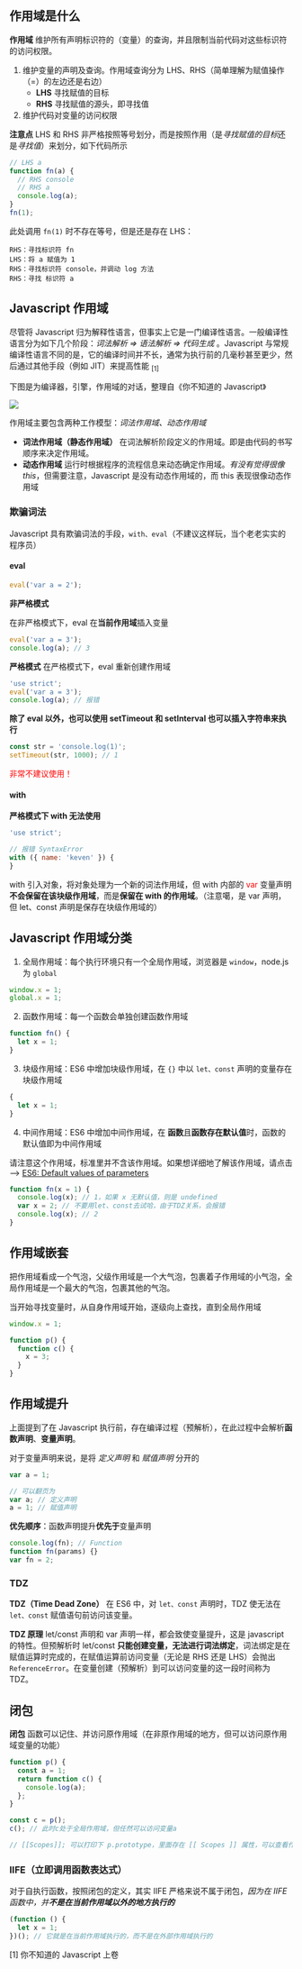 ## 作用域是什么

**作用域** 维护所有声明标识符的（变量）的查询，并且限制当前代码对这些标识符的访问权限。

1. 维护变量的声明及查询。作用域查询分为 LHS、RHS（简单理解为赋值操作（=）的左边还是右边）
   - **LHS** 寻找赋值的目标
   - **RHS** 寻找赋值的源头，即寻找值
2. 维护代码对变量的访问权限

**注意点** LHS 和 RHS 非严格按照等号划分，而是按照作用（是*寻找赋值的目标*还是*寻找值*）来划分，如下代码所示

```javascript
// LHS a
function fn(a) {
  // RHS console
  // RHS a
  console.log(a);
}
fn(1);
```

此处调用 `fn(1)` 时不存在等号，但是还是存在 LHS：

```text
RHS：寻找标识符 fn
LHS：将 a 赋值为 1
RHS：寻找标识符 console，并调动 log 方法
RHS：寻找 标识符 a
```

## Javascript 作用域

尽管将 Javascript 归为解释性语言，但事实上它是一门编译性语言。一般编译性语言分为如下几个阶段：_词法解析 => 语法解析 => 代码生成_ 。Javascript 与常规编译性语言不同的是，它的编译时间并不长，通常为执行前的几毫秒甚至更少，然后通过其他手段（例如 JIT）来提高性能 <sub>[1]</sub>

下图是为编译器，引擎，作用域的对话，整理自《你不知道的 Javascript》

![](https://public.keven.work/Javascript%E4%BD%9C%E7%94%A8%E5%9F%9F.jpg)

作用域主要包含两种工作模型：_词法作用域、动态作用域_

- **词法作用域（静态作用域）** 在词法解析阶段定义的作用域。即是由代码的书写顺序来决定作用域。
- **动态作用域** 运行时根据程序的流程信息来动态确定作用域。_有没有觉得很像 this_，但需要注意，Javascript 是没有动态作用域的，而 this 表现很像动态作用域

### 欺骗词法

Javascript 具有欺骗词法的手段，`with、eval`（不建议这样玩，当个老老实实的程序员）

#### eval

```javascript
eval('var a = 2');
```

**非严格模式**

在非严格模式下，eval 在**当前作用域**插入变量

```javascript
eval('var a = 3');
console.log(a); // 3
```

**严格模式**
在严格模式下，eval 重新创建作用域

```javascript
'use strict';
eval('var a = 3');
console.log(a); // 报错
```

**除了 eval 以外，也可以使用 setTimeout 和 setInterval 也可以插入字符串来执行**

```javascript
const str = 'console.log(1)';
setTimeout(str, 1000); // 1
```

<font color="red">非常不建议使用！</font>

#### with

**严格模式下 with 无法使用**

```javascript
'use strict';

// 报错 SyntaxError
with ({ name: 'keven' }) {
}
```

with 引入对象，将对象处理为一个新的词法作用域，但 with 内部的 <font color="red">var</font> 变量声明**不会保留在该块级作用域**，而是**保留在 with 的作用域**。（注意噶，是 var 声明，但 let、const 声明是保存在块级作用域的）

## Javascript 作用域分类

1. 全局作用域：每个执行环境只有一个全局作用域，浏览器是 `window`，node.js 为 `global`

```javascript
window.x = 1;
global.x = 1;
```

2. 函数作用域：每一个函数会单独创建函数作用域

```javascript
function fn() {
  let x = 1;
}
```

3. 块级作用域：ES6 中增加块级作用域，在 `{}` 中以 `let、const` 声明的变量存在块级作用域

```javascript
{
  let x = 1;
}
```

4. 中间作用域：ES6 中增加中间作用域，在 **函数**且**函数存在默认值**时，函数的默认值即为中间作用域

请注意这个作用域，标准里并不含该作用域。如果想详细地了解该作用域，请点击 --> [ES6: Default values of parameters](http://dmitrysoshnikov.com/ecmascript/es6-notes-default-values-of-parameters/#conditional-intermediate-scope-for-parameters)

```javascript
function fn(x = 1) {
  console.log(x); // 1，如果 x 无默认值，则是 undefined
  var x = 2; // 不要用let、const去试哈，由于TDZ关系，会报错
  console.log(x); // 2
}
```

## 作用域嵌套

把作用域看成一个气泡，父级作用域是一个大气泡，包裹着子作用域的小气泡，全局作用域是一个最大的气泡，包裹其他的气泡。

当开始寻找变量时，从自身作用域开始，逐级向上查找，直到全局作用域

```javascript
window.x = 1;

function p() {
  function c() {
    x = 3;
  }
}
```

## 作用域提升

上面提到了在 Javascript 执行前，存在编译过程（预解析），在此过程中会解析**函数声明**、**变量声明**。

对于变量声明来说，是将 _定义声明_ 和 _赋值声明_ 分开的

```javascript
var a = 1;

// 可以翻页为
var a; // 定义声明
a = 1; // 赋值声明
```

**优先顺序**：函数声明提升**优先于**变量声明

```javascript
console.log(fn); // Function
function fn(params) {}
var fn = 2;
```

### TDZ

**TDZ（Time Dead Zone）** 在 ES6 中，对 `let、const` 声明时，TDZ 使无法在 `let、const` 赋值语句前访问该变量。

**TDZ 原理** let/const 声明和 var 声明一样，都会致使变量提升，这是 javascript 的特性。但预解析时 let/const **只能创建变量，无法进行词法绑定**，词法绑定是在赋值运算时完成的，在赋值运算前访问变量（无论是 RHS 还是 LHS）会抛出 `ReferenceError`。在变量创建（预解析）到可以访问变量的这一段时间称为 TDZ。

## 闭包

**闭包** 函数可以记住、并访问原作用域（在非原作用域的地方，但可以访问原作用域变量的功能）

```javascript
function p() {
  const a = 1;
  return function c() {
    console.log(a);
  };
}

const c = p();
c(); // 此时c处于全局作用域，但任然可以访问变量a

// [[Scopes]]; 可以打印下 p.prototype，里面存在 [[ Scopes ]] 属性，可以查看作用域
```

### IIFE（立即调用函数表达式）

对于自执行函数，按照闭包的定义，其实 IIFE 严格来说不属于闭包，_因为在 IIFE 函数中，并**不是在当前作用域以外的地方执行的**_

```javascript
(function () {
  let x = 1;
})(); // 它就是在当前作用域执行的，而不是在外部作用域执行的
```

[1] 你不知道的 Javascript 上卷
